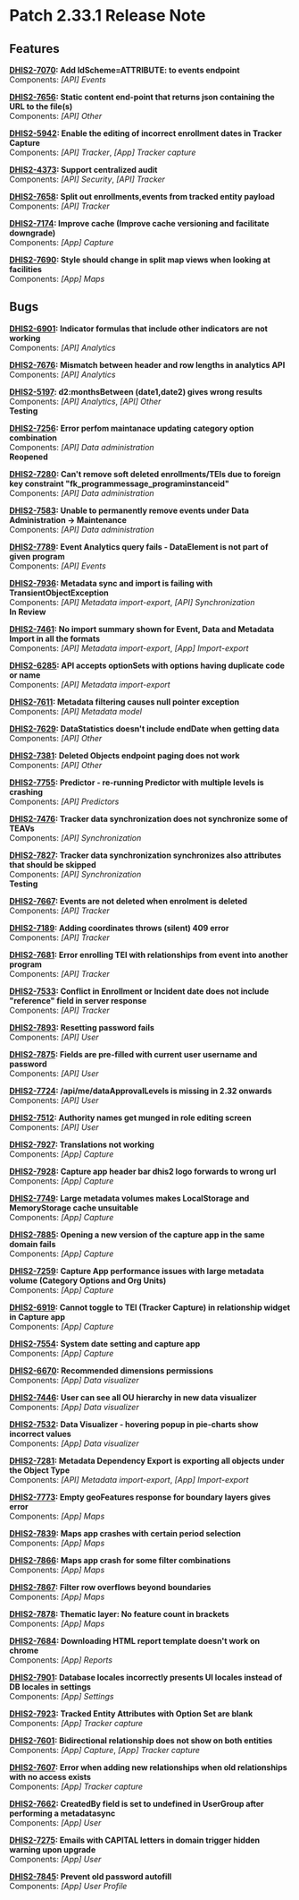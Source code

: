# Patch 2.33.1 Release Note

## Features

**[DHIS2-7070](https://jira.dhis2.org/browse/DHIS2-7070): Add IdScheme=ATTRIBUTE: to events endpoint**  
Components: _[API] Events_

**[DHIS2-7656](https://jira.dhis2.org/browse/DHIS2-7656): Static content end-point that returns json containing the URL to the file(s)**  
Components: _[API] Other_

**[DHIS2-5942](https://jira.dhis2.org/browse/DHIS2-5942): Enable the editing of incorrect enrollment dates in Tracker Capture**  
Components: _[API] Tracker_, _[App] Tracker capture_

**[DHIS2-4373](https://jira.dhis2.org/browse/DHIS2-4373): Support centralized audit**  
Components: _[API] Security_, _[API] Tracker_

**[DHIS2-7658](https://jira.dhis2.org/browse/DHIS2-7658): Split out enrollments,events from tracked entity payload**  
Components: _[API] Tracker_

**[DHIS2-7174](https://jira.dhis2.org/browse/DHIS2-7174): Improve cache (Improve cache versioning and facilitate downgrade)**  
Components: _[App] Capture_

**[DHIS2-7690](https://jira.dhis2.org/browse/DHIS2-7690): Style should change in split map views when looking at facilities**  
Components: _[App] Maps_

## Bugs

**[DHIS2-6901](https://jira.dhis2.org/browse/DHIS2-6901): Indicator formulas that include other indicators are not working**  
Components: _[API] Analytics_

**[DHIS2-7676](https://jira.dhis2.org/browse/DHIS2-7676): Mismatch between header and row lengths in analytics API**  
Components: _[API] Analytics_

**[DHIS2-5197](https://jira.dhis2.org/browse/DHIS2-5197): d2:monthsBetween (date1,date2) gives wrong results**  
Components: _[API] Analytics_, _[API] Other_  
**Testing**

**[DHIS2-7256](https://jira.dhis2.org/browse/DHIS2-7256): Error perfom maintanace updating category option combination**  
Components: _[API] Data administration_  
**Reopened**

**[DHIS2-7280](https://jira.dhis2.org/browse/DHIS2-7280): Can't remove soft deleted enrollments/TEIs due to foreign key constraint "fk_programmessage_programinstanceid"**  
Components: _[API] Data administration_

**[DHIS2-7583](https://jira.dhis2.org/browse/DHIS2-7583): Unable to permanently remove events under Data Administration -> Maintenance**  
Components: _[API] Data administration_

**[DHIS2-7789](https://jira.dhis2.org/browse/DHIS2-7789): Event Analytics query fails - DataElement is not part of given program**  
Components: _[API] Events_

**[DHIS2-7936](https://jira.dhis2.org/browse/DHIS2-7936): Metadata sync and import is failing with TransientObjectException**  
Components: _[API] Metadata import-export_, _[API] Synchronization_  
**In Review**

**[DHIS2-7461](https://jira.dhis2.org/browse/DHIS2-7461): No import summary shown for Event, Data and Metadata Import in all the formats**  
Components: _[API] Metadata import-export_, _[App] Import-export_

**[DHIS2-6285](https://jira.dhis2.org/browse/DHIS2-6285): API accepts optionSets with options having duplicate code or name**  
Components: _[API] Metadata import-export_

**[DHIS2-7611](https://jira.dhis2.org/browse/DHIS2-7611): Metadata filtering causes null pointer exception**  
Components: _[API] Metadata model_

**[DHIS2-7629](https://jira.dhis2.org/browse/DHIS2-7629): DataStatistics doesn't include endDate when getting data**  
Components: _[API] Other_

**[DHIS2-7381](https://jira.dhis2.org/browse/DHIS2-7381): Deleted Objects endpoint paging does not work**  
Components: _[API] Other_

**[DHIS2-7755](https://jira.dhis2.org/browse/DHIS2-7755): Predictor - re-running Predictor with multiple levels is crashing**  
Components: _[API] Predictors_

**[DHIS2-7476](https://jira.dhis2.org/browse/DHIS2-7476): Tracker data synchronization does not synchronize some of TEAVs**  
Components: _[API] Synchronization_

**[DHIS2-7827](https://jira.dhis2.org/browse/DHIS2-7827): Tracker data synchronization synchronizes also attributes that should be skipped**  
Components: _[API] Synchronization_  
**Testing**

**[DHIS2-7667](https://jira.dhis2.org/browse/DHIS2-7667): Events are not deleted when enrolment is deleted**  
Components: _[API] Tracker_

**[DHIS2-7189](https://jira.dhis2.org/browse/DHIS2-7189): Adding coordinates throws (silent) 409 error**  
Components: _[API] Tracker_

**[DHIS2-7681](https://jira.dhis2.org/browse/DHIS2-7681): Error enrolling TEI with relationships from event into another program**  
Components: _[API] Tracker_

**[DHIS2-7533](https://jira.dhis2.org/browse/DHIS2-7533): Conflict in Enrollment or Incident date does not include "reference" field in server response**  
Components: _[API] Tracker_

**[DHIS2-7893](https://jira.dhis2.org/browse/DHIS2-7893): Resetting password fails**  
Components: _[API] User_

**[DHIS2-7875](https://jira.dhis2.org/browse/DHIS2-7875): Fields are pre-filled with current user username and password**  
Components: _[API] User_

**[DHIS2-7724](https://jira.dhis2.org/browse/DHIS2-7724): /api/me/dataApprovalLevels is missing in 2.32 onwards**  
Components: _[API] User_

**[DHIS2-7512](https://jira.dhis2.org/browse/DHIS2-7512): Authority names get munged in role editing screen**  
Components: _[API] User_

**[DHIS2-7927](https://jira.dhis2.org/browse/DHIS2-7927): Translations not working**  
Components: _[App] Capture_

**[DHIS2-7928](https://jira.dhis2.org/browse/DHIS2-7928): Capture app header bar dhis2 logo forwards to wrong url**  
Components: _[App] Capture_

**[DHIS2-7749](https://jira.dhis2.org/browse/DHIS2-7749): Large metadata volumes makes LocalStorage and MemoryStorage cache unsuitable**  
Components: _[App] Capture_

**[DHIS2-7885](https://jira.dhis2.org/browse/DHIS2-7885): Opening a new version of the capture app in the same domain fails**  
Components: _[App] Capture_

**[DHIS2-7259](https://jira.dhis2.org/browse/DHIS2-7259): Capture App performance issues with large metadata volume (Category Options and Org Units)**  
Components: _[App] Capture_

**[DHIS2-6919](https://jira.dhis2.org/browse/DHIS2-6919): Cannot toggle to TEI (Tracker Capture) in relationship widget in Capture app**  
Components: _[App] Capture_

**[DHIS2-7554](https://jira.dhis2.org/browse/DHIS2-7554): System date setting and capture app**  
Components: _[App] Capture_

**[DHIS2-6670](https://jira.dhis2.org/browse/DHIS2-6670): Recommended dimensions permissions**  
Components: _[App] Data visualizer_

**[DHIS2-7446](https://jira.dhis2.org/browse/DHIS2-7446): User can see all OU hierarchy in new data visualizer**  
Components: _[App] Data visualizer_

**[DHIS2-7532](https://jira.dhis2.org/browse/DHIS2-7532): Data Visualizer - hovering popup in pie-charts show incorrect values**  
Components: _[App] Data visualizer_

**[DHIS2-7281](https://jira.dhis2.org/browse/DHIS2-7281): Metadata Dependency Export is exporting all objects under the Object Type**  
Components: _[API] Metadata import-export_, _[App] Import-export_

**[DHIS2-7773](https://jira.dhis2.org/browse/DHIS2-7773): Empty geoFeatures response for boundary layers gives error**  
Components: _[App] Maps_

**[DHIS2-7839](https://jira.dhis2.org/browse/DHIS2-7839): Maps app crashes with certain period selection**  
Components: _[App] Maps_

**[DHIS2-7866](https://jira.dhis2.org/browse/DHIS2-7866): Maps app crash for some filter combinations**  
Components: _[App] Maps_

**[DHIS2-7867](https://jira.dhis2.org/browse/DHIS2-7867): Filter row overflows beyond boundaries**  
Components: _[App] Maps_

**[DHIS2-7878](https://jira.dhis2.org/browse/DHIS2-7878): Thematic layer: No feature count in brackets**  
Components: _[App] Maps_

**[DHIS2-7684](https://jira.dhis2.org/browse/DHIS2-7684): Downloading HTML report template doesn't work on chrome**  
Components: _[App] Reports_

**[DHIS2-7901](https://jira.dhis2.org/browse/DHIS2-7901): Database locales incorrectly presents UI locales instead of DB locales in settings**  
Components: _[App] Settings_

**[DHIS2-7923](https://jira.dhis2.org/browse/DHIS2-7923): Tracked Entity Attributes with Option Set are blank**  
Components: _[App] Tracker capture_

**[DHIS2-7601](https://jira.dhis2.org/browse/DHIS2-7601): Bidirectional relationship does not show on both entities**  
Components: _[App] Capture_, _[App] Tracker capture_

**[DHIS2-7607](https://jira.dhis2.org/browse/DHIS2-7607): Error when adding new relationships when old relationships with no access exists**  
Components: _[App] Tracker capture_

**[DHIS2-7662](https://jira.dhis2.org/browse/DHIS2-7662): CreatedBy field is set to undefined in UserGroup after performing a metadatasync**  
Components: _[App] User_

**[DHIS2-7275](https://jira.dhis2.org/browse/DHIS2-7275): Emails with CAPITAL letters in domain trigger hidden warning upon upgrade**  
Components: _[App] User_

**[DHIS2-7845](https://jira.dhis2.org/browse/DHIS2-7845): Prevent old password autofill**  
Components: _[App] User Profile_

